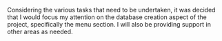 Considering the various tasks that need to be undertaken, it was decided that I would focus my attention on the database creation aspect of the project, specifically the menu section. I will also be providing support in other areas as needed.